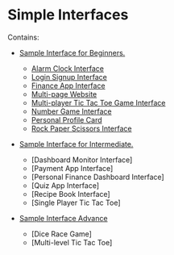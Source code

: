 # Simple Interfaces

Contains:

* [Sample Interface for Beginners.](https://github.com/tobidelly/simple_interface/tree/main/sample-interface_beginners)

    * [Alarm Clock Interface](https://github.com/tobidelly/simple_interface/tree/main/sample-interface_beginners/alarm-clock)
    * [Login Signup Interface](https://github.com/tobidelly/simple_interface/tree/main/sample-interface_beginners/login_signup)
    * [Finance App Interface](https://github.com/tobidelly/simple_interface/tree/main/sample-interface_beginners/finance-app)
    * [Multi-page Website](https://github.com/tobidelly/simple_interface/tree/main/sample-interface_beginners/multi-page_website)
    * [Multi-player Tic Tac Toe Game Interface](https://github.com/tobidelly/simple_interface/tree/main/sample-interface_beginners/multiplayer_tic_tac_toe)
    * [Number Game Interface](https://github.com/tobidelly/simple_interface/tree/main/sample-interface_beginners/number-game_interface)
    * [Personal Profile Card](https://github.com/tobidelly/simple_interface/tree/main/sample-interface_beginners/personal-profile_card)
    * [Rock Paper Scissors Interface](https://github.com/tobidelly/simple_interface/tree/main/sample-interface_beginners/rock-paper_scissors)

* [Sample Interface for Intermediate.](https://github.com/tobidelly/simple_interface/tree/main/sample-interface_intermediate)

    * [Dashboard Monitor Interface]
    * [Payment App Interface]
    * [Personal Finance Dashboard Interface]
    * [Quiz App Interface]
    * [Recipe Book Interface]
    * [Single Player Tic Tac Toe]

* [Sample Interface Advance](https://github.com/tobidelly/simple_interface/tree/main/sample-interface_advance)

    * [Dice Race Game]
    * [Multi-level Tic Tac Toe]